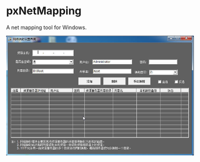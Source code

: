 # pxNetMapping
A net mapping tool for Windows.

![界面](https://github.com/ZhaoliangGuo/Resources/blob/master/images/pxNetMapping.jpg)
